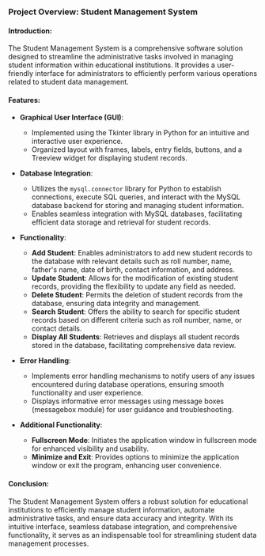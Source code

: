 ### Project Overview: Student Management System

#### Introduction:
The Student Management System is a comprehensive software solution designed to streamline the administrative tasks involved in managing student information within educational institutions. It provides a user-friendly interface for administrators to efficiently perform various operations related to student data management.

#### Features:
- **Graphical User Interface (GUI)**:
  - Implemented using the Tkinter library in Python for an intuitive and interactive user experience.
  - Organized layout with frames, labels, entry fields, buttons, and a Treeview widget for displaying student records.

- **Database Integration**:
  - Utilizes the `mysql.connector` library for Python to establish connections, execute SQL queries, and interact with the MySQL database backend for storing and managing student information.
  - Enables seamless integration with MySQL databases, facilitating efficient data storage and retrieval for student records.

- **Functionality**:
  - **Add Student**: Enables administrators to add new student records to the database with relevant details such as roll number, name, father's name, date of birth, contact information, and address.
  - **Update Student**: Allows for the modification of existing student records, providing the flexibility to update any field as needed.
  - **Delete Student**: Permits the deletion of student records from the database, ensuring data integrity and management.
  - **Search Student**: Offers the ability to search for specific student records based on different criteria such as roll number, name, or contact details.
  - **Display All Students**: Retrieves and displays all student records stored in the database, facilitating comprehensive data review.

- **Error Handling**:
  - Implements error handling mechanisms to notify users of any issues encountered during database operations, ensuring smooth functionality and user experience.
  - Displays informative error messages using message boxes (messagebox module) for user guidance and troubleshooting.

- **Additional Functionality**:
  - **Fullscreen Mode**: Initiates the application window in fullscreen mode for enhanced visibility and usability.
  - **Minimize and Exit**: Provides options to minimize the application window or exit the program, enhancing user convenience.

#### Conclusion:
The Student Management System offers a robust solution for educational institutions to efficiently manage student information, automate administrative tasks, and ensure data accuracy and integrity. With its intuitive interface, seamless database integration, and comprehensive functionality, it serves as an indispensable tool for streamlining student data management processes.
